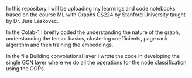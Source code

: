 In this repository I will be uploading my learnings and code notebooks based on the course ML with Graphs CS224 by Stanford University taught by Dr. Jure Leskovec. 

In the Colab-1 I breifly coded the understanding the nature of the graph, understanding the tensor basics, clustering coefficients, page rank algorithm and then training the embeddings.  

In the file Building convolutional layer I wrote the code in developing the single GCN layer where we do all the operations for the node classification using the OOPs. 
